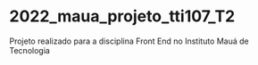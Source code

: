 # 2022_maua_projeto_tti107_T2

Projeto realizado para a disciplina Front End no Instituto Mauá de Tecnologia
